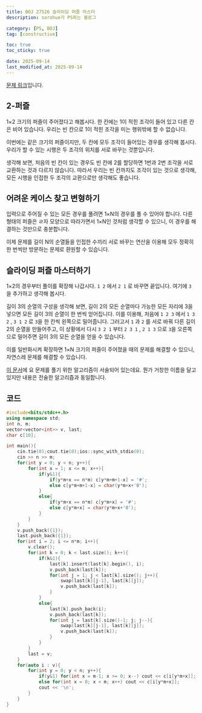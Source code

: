 ```yaml
---
title: BOJ 27526 슬라이딩 퍼즐 마스터
description: sorohue가 PS하는 블로그

category: [PS, BOJ]
tag: [constructive]

toc: true
toc_sticky: true

date: 2025-09-14
last_modified_at: 2025-09-14
---
```


[문제 링크](https://boj.kr/27526)입니다.

## 2-퍼즐

1×2 크기의 퍼즐이 주어졌다고 해봅시다. 한 칸에는 1이 적힌 조각이 들어 있고 다른 칸은 비어 있습니다. 우리는 빈 칸으로 1이 적힌 조각을 미는 행위밖에 할 수 없습니다.

이번에는 같은 크기의 퍼즐이지만, 두 칸에 모두 조각이 들어있는 경우를 생각해 봅시다. 우리가 할 수 있는 시행은 두 조각의 위치를 서로 바꾸는 것뿐입니다.

생각해 보면, 처음의 빈 칸이 있는 경우도 빈 칸에 2를 할당하면 1번과 2번 조각을 서로 교환하는 것과 다르지 않습니다. 따라서 우리는 빈 칸까지도 조각이 있는 것으로 생각해, 모든 시행을 인접한 두 조각의 교환으로만 생각해도 좋습니다.

## 어려운 케이스 찾고 변형하기

입력으로 주어질 수 있는 모든 경우를 풀려면 1×N의 경우를 풀 수 있어야 합니다. 다른 형태의 퍼즐은 ㄹ자 모양으로 따라가면서 1×N인 것처럼 생각할 수 있으니, 이 경우를 해결하는 것만으로 충분합니다.

이제 문제를 길이 N의 순열들을 인접한 수끼리 서로 바꾸는 연산을 이용해 모두 정확히 한 번씩만 방문하는 문제로 환원할 수 있습니다.

## 슬라이딩 퍼즐 마스터하기

1×2의 경우부터 풀이를 확장해 나갑시다. `1 2` 에서 `2 1` 로 바꾸면 끝입니다. 여기에 `3` 을 추가하고 생각해 봅시다.

길이 3의 순열의 구성을 생각해 보면, 길이 2의 모든 순열마다 가능한 모든 자리에 3을 넣으면 모든 길이 3의 순열이 한 번씩 얻어집니다. 이를 이용해, 처음에 `1 2 3` 에서 `1 3 2` , `3 1 2` 로 `3`을 한 칸씩 왼쪽으로 밀어줍니다. 그러고서 `1` 과 `2` 를 서로 바꿔 다른 길이 2의 순열을 만들어주고, 이 상황에서 다시 `3 2 1` 부터 `2 3 1` , `2 1 3` 으로 `3`을 오른쪽으로 밀어주면 길이 3의 모든 순열을 얻을 수 있습니다.

이를 일반화시켜 확장하면 1×N 크기의 퍼즐이 주어졌을 때의 문제를 해결할 수 있으니, 자연스레 문제를 해결할 수 있습니다.

[이 문서](https://en.wikipedia.org/wiki/Steinhaus%E2%80%93Johnson%E2%80%93Trotter_algorithm)에 요 문제를 풀기 위한 알고리즘이 서술되어 있는데요. 뭔가 거창한 이름을 달고 있지만 내용은 전술한 알고리즘과 동일합니다.

## 코드

```cpp
#include<bits/stdc++.h>
using namespace std;
int n, m;
vector<vector<int>> v, last;
char c[10];

int main(){
	cin.tie(0);cout.tie(0);ios::sync_with_stdio(0);
	cin >> n >> m;
	for(int y = 0; y < n; y++){
		for(int x = 1; x <= m; x++){
			if(y&1){
				if(y*m+x == n*m) c[y*m+m+1-x] = '#';
				else c[y*m+m+1-x] = char(y*m+x+'0');
			}
			else{
				if(y*m+x == n*m) c[y*m+x] = '#';
				else c[y*m+x] = char(y*m+x+'0');
			}
		}
	}
	v.push_back({1});
	last.push_back({1});
	for(int i = 2; i <= n*m; i++){
		v.clear();
		for(int k = 0; k < last.size(); k++){
			if(k&1){
				last[k].insert(last[k].begin(), i);
				v.push_back(last[k]);
				for(int j = 1; j < last[k].size(); j++){
					swap(last[k][j-1], last[k][j]);
					v.push_back(last[k]);
				}
			}
			else{
				last[k].push_back(i);
				v.push_back(last[k]);
				for(int j = last[k].size()-1; j; j--){
					swap(last[k][j-1], last[k][j]);
					v.push_back(last[k]);
				}
			}
		}
		last = v;
	}
	for(auto i : v){
		for(int y = 0; y < n; y++){
			if(y&1) for(int x = m-1; x >= 0; x--) cout << c[i[y*m+x]];
			else for(int x = 0; x < m; x++) cout << c[i[y*m+x]];
			cout << '\n';
		}
	}
}
```